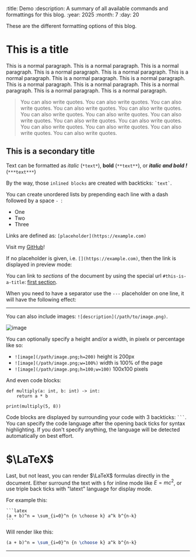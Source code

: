 :title: Demo
:description: A summary of all available commands and formattings for this blog.
:year: 2025
:month: 7
:day: 20

These are the different formatting options of this blog.

# This is a title

This is a normal paragraph. This is a normal paragraph. This is a normal paragraph. This is a normal paragraph. This is a normal paragraph. This is a normal paragraph. This is a normal paragraph. This is a normal paragraph. This is a normal paragraph. This is a normal paragraph. This is a normal paragraph. This is a normal paragraph. This is a normal paragraph.

> You can also write quotes. You can also write quotes. You can also write quotes. You can also write quotes. You can also write quotes. You can also write quotes. You can also write quotes. You can also write quotes. You can also write quotes. You can also write quotes. You can also write quotes. You can also write quotes. You can also write quotes. You can also write quotes.

## This is a secondary title

Text can be formatted as *italic* (`*text*`), **bold** (`**text**`), or ***italic and bold !*** (`***text***`)

By the way, those `inlined blocks` are created with backticks: `` `text` ``.

You can create unordered lists by prepending each line with a dash followed by a space `- `:

- One
- Two
- Three

Links are defined as: `[placeholder](https://example.com)`

Visit my [GitHub](https://github.com/omaraflak)!

If no placeholder is given, i.e. `[](https://example.com)`, then the link is displayed in preview mode:

[](https://github.com/omaraflak)

You can link to *sections* of the document by using the special url `#this-is-a-title`: [first section](#this-is-a-title).

When you need to have a separator use the `---` placeholder on one line, it will have the following effect:

---

You can also include images: `![description](/path/to/image.png)`.

![image](../md/image.webp;w=200)

You can optionally specify a height and/or a width, in pixelx or percentage like so:


- `![image](/path/image.png;h=200)` height is 200px
- `![image](/path/image.png;w=100%)` width is 100% of the page
- `![image](/path/image.png;h=100;w=100)` 100x100 pixels

And even code blocks:

```
def multiply(a: int, b: int) -> int:
    return a * b

print(multiply(5, 8))
```

Code blocks are displayed by surrounding your code with 3 backticks: `` ``` ``. You can specify the code language after the opening back ticks for syntax highlighting. If you don't specify anything, the language will be detected automatically on best effort.

# $\LaTeX$

Last, but not least, you can render $\LaTeX$ formulas directly in the document. Either surround the text with `$` for inline mode like $E=mc^2$, or use triple back ticks with "latext" language for display mode.

For example this:

````
```latex
(a + b)^n = \sum_{i=0}^n {n \choose k} a^k b^{n-k}
```
````

Will render like this:

```latex
(a + b)^n = \sum_{i=0}^n {n \choose k} a^k b^{n-k}
```

---

<canvas id="canvas" style="width: 100%; background-color: black"></canvas>
<script src="../scripts/canvas.js"></script>
<script src="../scripts/matrix.js"></script>
<script src="../scripts/donut.js"></script>
